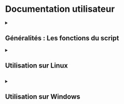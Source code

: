 # Documentation utilisateur

<details>
<summary><h2> Généralités : Les fonctions du script </h2></summary>
<br>

  + <details>
    <summary><h3> Les différentes cibles </h3></summary>

    Nous vous proposons un menu permettant de faire différentes demandes (actions ou informations) sur deux cibles possibles :
      * Cible : Utilisateur
      * Cible : Ordinateur

    </details>

  + <details>
    <summary><h3> Les différentes actions </h3></summary>

    Concernant la cible utilisateur, vous pouvez demander :
      * Créer un utilisateur
      * Supprimer un utilisateur
      * Modifier le mot de passe d'un utilisateur

    Concernant la cible ordinateur, vous pouvez demander :
      * Redémarrer l'ordinateur
      * Eteindre l'ordinateur
    </details>

  + <details>
    <summary><h3> Les différentes informations</h3></summary>

    Concernant la cible utilisateur, vous pouvez demander :
      * Les dates de connexion d'un utilisateur
      * Si l'utilisateur existe

    Concernant la cible ordinateur, vous pouvez demander :
      * Le type de système d'exploitation de l'ordinateur
      * L'uptime de l'ordinateur
    </details>

</details>


<details>
<summary><h2> Utilisation sur Linux<h2></summary>
<br>

  + <details>
    <summary><h4>Utilisation de base<h4></summary>
    <br>

    </details>
    
  + <details>
    <summary><h4>Utilisation avancée<h4></summary>
    <br>

    </details>

  + <details>
    <summary><h4>F.A.Q.<h4></summary>
    <br>
    <b>Solutions aux problèmes connus et communs liés à l'utilisation :</b>
    </details>

</details>

<details>
<summary><h2>Utilisation sur Windows<h2></summary>
<br>

  + <details>
    <summary><h4>Utilisation de base<h4></summary>
    <br>
    <b>Comment utiliser les fonctionnalités clés :</b>
    </details>    
    
  + <details>
    <summary><h4>Utilisation avancée<h4></summary>
    <br>
    <b>Comment utiliser au mieux les options :</b>
    </details>

  + <details>
    <summary><h4>F.A.Q.<h4></summary>
    <br>
    <b>Solutions aux problèmes connus et communs liés à l'utilisation :</b>
    </details>


</details>

